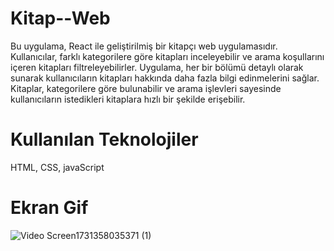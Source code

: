 # Kitap--Web
Bu uygulama, React ile geliştirilmiş bir kitapçı web uygulamasıdır. Kullanıcılar, farklı kategorilere göre kitapları inceleyebilir ve arama koşullarını içeren kitapları filtreleyebilirler. Uygulama, her bir bölümü detaylı olarak sunarak kullanıcıların kitapları hakkında daha fazla bilgi edinmelerini sağlar. Kitaplar, kategorilere göre bulunabilir ve arama işlevleri sayesinde kullanıcıların istedikleri kitaplara hızlı bir şekilde erişebilir. 

# Kullanılan Teknolojiler

HTML, CSS, javaScript

# Ekran Gif

![Video Screen1731358035371 (1)](https://github.com/user-attachments/assets/d7d08d37-6fe6-4229-9690-e161c383cd89)
